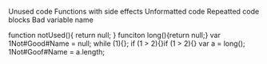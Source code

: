 Unused code
Functions with side effects
Unformatted code
Repeatted code blocks
Bad variable name

function notUsed(){
  return null;
}
funciton long(){return null;}
var 1Not#Good#Name = null; while (1){};
if (1 > 2){}if (1 > 2){}
var a = long();
1Not#Goof#Name = a.length;
